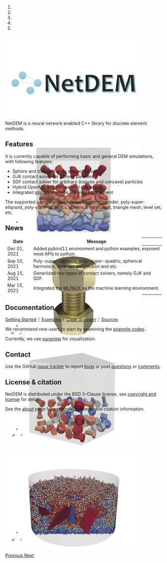 <div class="col-md-6" markdown="1">

<div id="myCarousel" class="carousel slide" data-ride="carousel" markdown="1" style="margin-top:-10px;margin-bottom:0px;height:360px;">

<!-- Indicators -->
<ol class="carousel-indicators">
<li data-target="#myCarousel" data-slide-to="0" class="active"></li>
<li data-target="#myCarousel" data-slide-to="1"></li>
<li data-target="#myCarousel" data-slide-to="2"></li>
<li data-target="#myCarousel" data-slide-to="3"></li>
<li data-target="#myCarousel" data-slide-to="4"></li>
</ol>

<!-- Wrapper for slides -->
<div class="carousel-inner">
<div class="item active">
<img class="d-block w-100" width="440" height="330" src="img/logo_4by3.png">
</div>

<div class="item">
<img class="d-block w-100" width="440" height="330" src="img/packing_gjk_poly_super_ellipsoid.png">
</div>

<div class="item">
<img class="d-block w-100" width="440" height="330" src="img/bolt_nut_sliding.png">
</div>

<div class="item">
<img class="d-block w-100" width="440" height="330" src="img/packing_sdf_bolt_nut.png">
</div>

<div class="item">
<img class="d-block w-100" width="440" height="330" src="img/granular_mixing_spheres.png">
</div>
</div>

<!-- Left and right controls -->
<a class="left carousel-control" href="#myCarousel" data-slide="prev">
<span class="glyphicon glyphicon-chevron-left"></span>
<span class="sr-only">Previous</span>
</a>
<a class="right carousel-control" href="#myCarousel" data-slide="next">
<span class="glyphicon glyphicon-chevron-right"></span>
<span class="sr-only">Next</span>
</a>
</div>

NetDEM is a neural network enabled C++ library for discrete element methods.

## Features

It is currently capable of performing basic and general DEM simulations, with following features:

- Sphere and triangle facets contact solver
- GJK contact solver for convex particles
- SDF contact solver for arbitrary (convex and concave) particles
- Hybrid OpenMP and MPI parallel computing
- Integrated [mlpack](https://www.mlpack.org/) machine learning environment

The supported particle shapes include sphere, cylinder, poly-super-ellipsoid, poly-super-quadrics, spherical harmonics, triangle mesh, level set, etc.

</div><div class="col-md-6 news-table" markdown="1">

## News

Date         | Message
------------ | -----------------------------------------------------------------
Dec 01, 2021 | Added pybind11 environment and python examples, exposed most APIs to python.
Sep 10, 2021 | Poly-super-ellipsoid, poly-super-quadric, spherical harmonics, level set, polyhedron and etc.
Aug 15, 2021 | Generlized two types of contact solvers, namely GJK and SDF.
Mar 15, 2021 | Integrated the [MLPACK](https://github.com/mlpack/mlpack.git) as the machine learning environment.

<!-- ## Latest Release -->

<!-- [New features](https://github.com/net-dem/netdem/blob/v4.3/CHANGELOG) -->

<!-- [<button type="button" class="btn btn-success">
**Download mfem-4.3.tgz**
</button>](https://bit.ly/mfem-4-3)

[Older releases](download.md) ┊ [Python wrapper](https://github.com/mfem/PyMFEM) -->

## Documentation


[Getting Started](documentation/user_manual.md)
┊ [Examples](gallery/animations.md)
┊ [Code doxygen](doxygen/html/index.html)
┊ [Sources](https://github.com/net-dem/netdem)

We recommend new users to start by examining the [example codes](https://github.com/net-dem/netdem/tree/main/examples).

Currently, we use [paraview](https://www.paraview.org) for visualization.

## Contact

Use the GitHub [issue tracker](https://github.com/net-dem/netdem/issues)
to report [bugs](https://github.com/net-dem/netdem/issues/new?labels=bug)
or post [questions](https://github.com/net-dem/netdem/issues/new?labels=question)
or [comments](https://github.com/net-dem/netdem/issues/new?labels=comment).

## License & citation

NetDEM is distributed under the BSD 3-Clause license, see [copyright and license](about/acknowledgement.md) for details.

See&nbsp;the [about](about/acknowledgement.md) page for acknowledgements and citation information.

</div><div class="col-md-12 bottom"></div>